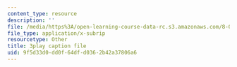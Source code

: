 ```yaml
---
content_type: resource
description: ''
file: /media/https%3A/open-learning-course-data-rc.s3.amazonaws.com/8-01sc-classical-mechanics-fall-2016/9f5d33d0dd0f64dfd0362b42a37806a6_flwYlUfw4WU.srt
file_type: application/x-subrip
resourcetype: Other
title: 3play caption file
uid: 9f5d33d0-dd0f-64df-d036-2b42a37806a6
---
```

